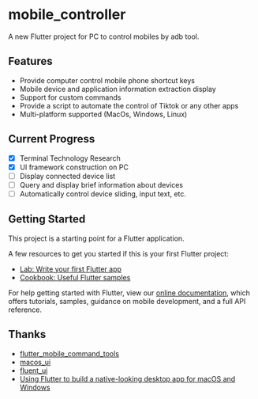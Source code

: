 # mobile_controller

A new Flutter project for PC to control mobiles by adb tool.

## Features
- Provide computer control mobile phone shortcut keys
- Mobile device and application information extraction display
- Support for custom commands
- Provide a script to automate the control of Tiktok or any other apps
- Multi-platform supported (MacOs, Windows, Linux)

## Current Progress
- [x] Terminal Technology Research
- [x] UI framework construction on PC
- [ ] Display connected device list
- [ ] Query and display brief information about devices
- [ ] Automatically control device sliding, input text, etc.

## Getting Started

This project is a starting point for a Flutter application.

A few resources to get you started if this is your first Flutter project:

- [Lab: Write your first Flutter app](https://flutter.dev/docs/get-started/codelab)
- [Cookbook: Useful Flutter samples](https://flutter.dev/docs/cookbook)

For help getting started with Flutter, view our
[online documentation](https://flutter.dev/docs), which offers tutorials,
samples, guidance on mobile development, and a full API reference.

## Thanks
- [flutter_mobile_command_tools](https://github.com/LuckyLi706/flutter_mobile_command_tools)
- [macos_ui](https://github.com/GroovinChip/macos_ui)
- [fluent_ui](https://github.com/bdlukaa/fluent_ui)
- [Using Flutter to build a native-looking desktop app for macOS and Windows](https://blog.whidev.com/native-looking-desktop-app-with-flutter/)